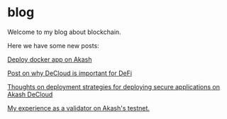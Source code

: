 # blog
Welcome to my blog about blockchain.

Here we have some new posts:

[Deploy docker app on Akash](deploy-owncloud-on-Akash)

[Post on why DeCloud is important for DeFi](defi-decloud)

[Thoughts on deployment strategies for deploying secure applications on Akash DeCloud](deployment-strategies)

[My experience as a validator on Akash's testnet.](akash-testnet-validator)

